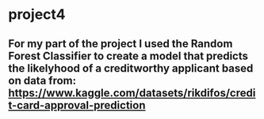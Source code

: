 # project4


## For my part of the project I used the Random Forest Classifier to create a model that predicts the likelyhood of a creditworthy applicant based on data from: https://www.kaggle.com/datasets/rikdifos/credit-card-approval-prediction